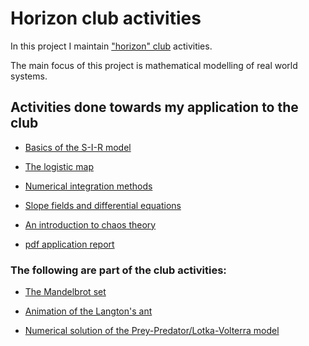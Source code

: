 # Horizon club activities

In this project I maintain ["horizon" club](https://cfi.iitm.ac.in/clubs/horizon) activities.

The main focus of this project is mathematical modelling of real world systems.


## Activities done towards my application to the club


* [Basics of the S-I-R model](sir/main.tex)

* [The logistic map](logistic_map/Logistic_map.ipynb)

* [Numerical integration methods](integration_methods/Integration_Methods.ipynb)

* [Slope fields and differential equations](slope_fields/slope_fields.ipynb)

* [An introduction to chaos theory](chaos/main.tex)

* [pdf application report](pm_application.pdf)


### The following are part of the club activities:

* [The Mandelbrot set](https://rawcdn.githack.com/s-janarthanan/horizon/5ccf18c4550b0c9f53e14b0e812ac970a5a07f5d/mandelbrot/index.html)

* [Animation of the Langton's ant](https://rawcdn.githack.com/s-janarthanan/horizon/5ccf18c4550b0c9f53e14b0e812ac970a5a07f5d/langton/index.html)

* [Numerical solution of the Prey-Predator/Lotka-Volterra model](prey_predator.ipynb)

